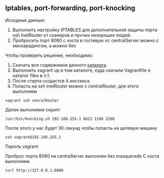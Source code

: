 ## Iptables, port-forwarding, port-knocking
Исходные данные:
1. Выполнить настройку IPTABLES для дополнительной защиты порта ssh InetRouter от сканеров и прочих нехороших людей.
2. Пробросить порт 8080 с  хоста в гостевую ос centralServer можно с маскарадингом, а можно без

Чтобы проверить решение, необходимо:

1. Скачать все содержимое данного [каталога](./)
2. Выполнить vagrant up  в том каталоге, куда скачали Vagrantfile и каталог files в п.1.
3. После старта  создастся 4 инстанса. 
4. Попасть на ssh inetRouter  можно с centralRouter, для этого  выполняем
```
vagrant ssh cenralRouter
```
Далее выполняем скрипт
```
/usr/bin/knocking.sh 192.168.255.1 6622 1166 2266
``` 
После этого у нас будет 30 секунд чтобы попасть на целевую машину
```
ssh vagrant@192.168.255.1
```
Пароль vagrant

Проброс порта 8080 на centraServer выполнен без masquerade
С хоста выполняем 
```
curl http://127.0.0.1:8080
```
